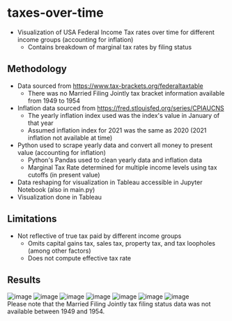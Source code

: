 # taxes-over-time
- Visualization of USA Federal Income Tax rates over time for different income groups (accounting for inflation)
  - Contains breakdown of marginal tax rates by filing status 
## Methodology
- Data sourced from https://www.tax-brackets.org/federaltaxtable
  - There was no Married Filing Jointly tax bracket information available from 1949 to 1954
- Inflation data sourced from https://fred.stlouisfed.org/series/CPIAUCNS
  - The yearly inflation index used was the index's value in January of that year
  - Assumed inflation index for 2021 was the same as 2020 (2021 inflation not available at time)
- Python used to scrape yearly data and convert all money to present value (accounting for inflation)
  - Python's Pandas used to clean yearly data and inflation data
  - Marginal Tax Rate determined for multiple income levels using tax cutoffs (in present value) 
- Data reshaping for visualization in Tableau accessible in Jupyter Notebook (also in main.py) 
- Visualization done in Tableau

## Limitations
- Not reflective of true tax paid by different income groups
  - Omits capital gains tax, sales tax, property tax, and tax loopholes (among other factors)
  - Does not compute effective tax rate


## Results
![image](https://user-images.githubusercontent.com/6019805/89320873-179b4180-d650-11ea-9d52-50f91ef00dae.png)
![image](https://user-images.githubusercontent.com/6019805/89321795-5e3d6b80-d651-11ea-9f4d-b252b93eb13d.png)
![image](https://user-images.githubusercontent.com/6019805/89321803-609fc580-d651-11ea-93c5-226d8f991631.png)
![image](https://user-images.githubusercontent.com/6019805/89321811-62698900-d651-11ea-8b03-f4818b975ae3.png)
![image](https://user-images.githubusercontent.com/6019805/89320927-2e419880-d650-11ea-9ea3-460b2f39eebf.png)
![image](https://user-images.githubusercontent.com/6019805/89321000-57fabf80-d650-11ea-9dde-0d63f2c690a5.png)
![image](https://user-images.githubusercontent.com/6019805/89322172-dc9a0d80-d651-11ea-91e2-1e9bd0b3a09f.png)
<br/>
Please note that the Married Filing Jointly tax filing status data was not available between 1949 and 1954.

